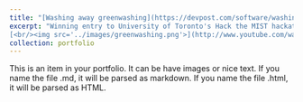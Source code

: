 ```yaml
---
title: "[Washing away greenwashing](https://devpost.com/software/washing-away-greenwashing)"
excerpt: "Winning entry to University of Toronto's Hack the MIST hackathon using NLP to compare the climate claims of corporations
[<br/><img src='../images/greenwashing.png'>](http://www.youtube.com/watch?v=axcZArAuShQ)"
collection: portfolio
---
```


This is an item in your portfolio. It can be have images or nice text. If you name the file .md, it will be parsed as markdown. If you name the file .html, it will be parsed as HTML. 
